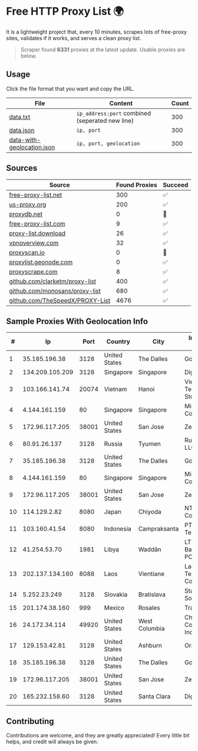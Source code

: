 
# Free HTTP Proxy List 🌍

It is a lightweight project that, every 10 minutes, scrapes lots of free-proxy sites, validates if it works, and serves a clean proxy list.


> Scraper found **6331** proxies at the latest update. Usable proxies are below.

## Usage

Click the file format that you want and copy the URL.


|File|Content|Count|
|----|-------|-----|
|[data.txt](https://raw.githubusercontent.com/themiralay/Proxy-List-World/master/data.txt)|`ip_address:port` combined (seperated new line)|300|
|[data.json](https://raw.githubusercontent.com/themiralay/Proxy-List-World/master/data.json)|`ip, port`|300|
|[data-with-geolocation.json](https://raw.githubusercontent.com/themiralay/Proxy-List-World/master/data-with-geolocation.json)|`ip, port, geolocation`|300|

## Sources

|Source|Found Proxies|Succeed|
|------|-------------|-------|
|[free-proxy-list.net](https://free-proxy-list.net)|300|✅|
|[us-proxy.org](https://www.us-proxy.org)|200|✅|
|[proxydb.net](http://proxydb.net)|0|🚫|
|[free-proxy-list.com](https://free-proxy-list.com/?page=&port=&type%5B%5D=http&type%5B%5D=https&up_time=0&search=Search)|9|✅|
|[proxy-list.download](https://www.proxy-list.download/HTTP)|26|✅|
|[vpnoverview.com](https://vpnoverview.com/privacy/anonymous-browsing/free-proxy-servers)|32|✅|
|[proxyscan.io](https://www.proxyscan.io)|0|🚫|
|[proxylist.geonode.com](https://proxylist.geonode.com/api/proxy-list?limit=300&page=1&sort_by=lastChecked&sort_type=desc&protocols=http,https)|0|✅|
|[proxyscrape.com](https://api.proxyscrape.com/v2/?request=displayproxies&protocol=http&timeout=10000&country=all&ssl=all&anonymity=all)|8|✅|
|[github.com/clarketm/proxy-list](https://raw.githubusercontent.com/clarketm/proxy-list/master/proxy-list-raw.txt)|400|✅|
|[github.com/monosans/proxy-list](https://raw.githubusercontent.com/monosans/proxy-list/main/proxies/http.txt)|680|✅|
|[github.com/TheSpeedX/PROXY-List](https://raw.githubusercontent.com/TheSpeedX/PROXY-List/master/http.txt)|4676|✅|


## Sample Proxies With Geolocation Info

|#|Ip|Port|Country|City|Internet Service Provider|
|-|--|----|-------|----|-------------------------|
|1|35.185.196.38|3128|United States|The Dalles|Google LLC|
|2|134.209.105.209|3128|Singapore|Singapore|DigitalOcean, LLC|
|3|103.166.141.74|20074|Vietnam|Hanoi|Viet NAM Cloud Technology Joint Stock Company|
|4|4.144.161.159|80|Singapore|Singapore|Microsoft Corporation|
|5|172.96.117.205|38001|United States|San Jose|Zenlayer Inc|
|6|80.91.26.137|3128|Russia|Tyumen|Russian company LLC|
|7|35.185.196.38|3128|United States|The Dalles|Google LLC|
|8|4.144.161.159|80|Singapore|Singapore|Microsoft Corporation|
|9|172.96.117.205|38001|United States|San Jose|Zenlayer Inc|
|10|114.129.2.82|8080|Japan|Chiyoda|NTT SmartConnect Corporation|
|11|103.160.41.54|8080|Indonesia|Campraksanta|PT Wistel Teknologi Solusi|
|12|41.254.53.70|1981|Libya|Waddān|LTT Network Backbone and POPs|
|13|202.137.134.160|8088|Laos|Vientiane|Lao Telecommunication Co Ltd|
|14|5.252.23.249|3128|Slovakia|Bratislava|Stark Industries Solutions LTD|
|15|201.174.38.160|999|Mexico|Rosales|Transtelco Inc|
|16|24.172.34.114|49920|United States|West Columbia|Charter Communications Inc|
|17|129.153.42.81|3128|United States|Ashburn|Oracle Corporation|
|18|35.185.196.38|3128|United States|The Dalles|Google LLC|
|19|172.96.117.205|38001|United States|San Jose|Zenlayer Inc|
|20|165.232.158.60|3128|United States|Santa Clara|DigitalOcean, LLC|



## Contributing

Contributions are welcome, and they are greatly appreciated! Every
little bit helps, and credit will always be given.

